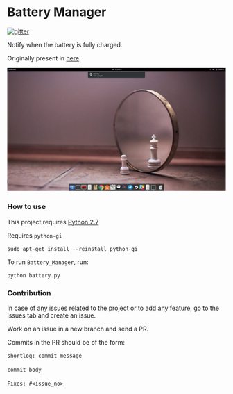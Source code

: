# Battery Manager

[![gitter](https://badges.gitter.im/gitterHQ/gitterHQ.github.io.svg)](https://gitter.im/Bytes_Club/General)

Notify when the battery is fully charged.

Originally present in [here](https://github.com/RudraNilBasu/python-scripts)

![fully_charged](/branding/screenshot.png)

### How to use

This project requires [Python 2.7](https://www.python.org/download/releases/2.7/)

Requires `python-gi`

```
sudo apt-get install --reinstall python-gi
```

To run `Battery_Manager`, run: 

```
python battery.py
```

### Contribution

In case of any issues related to the project or to add any feature, go to the issues tab and create an issue.

Work on an issue in a new branch and send a PR.

Commits in the PR should be of the form: 

```
shortlog: commit message

commit body

Fixes: #<issue_no>
```
